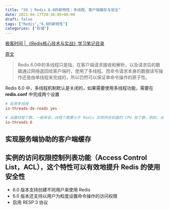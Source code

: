 ```yaml
---
title: "39 | Redis 6.0的新特性：多线程、客户端缓存与安全"
date: 2021-04-17T20:36:05+08:00
draft: false
tags: ["Redis","6.0的新特性"]
categories: ["存储"]
---
```


[极客时间 | 《Redis核心技术与实战》学习笔记目录](../dir)

[原文](https://time.geekbang.org/column/article/310838)

> Redis 6.0中的多线程只是指，在客户端请求接收和解析，以及请求后的数据通过网络返回给客户端时，使用了多线程。而命令请求本身的数据读写操作还是由单线程来完成的，所以仍然可以保证单命令操作的原子性。

Redis 6.0 中，多线程机制默认是关闭的，如果需要使用多线程功能，需要在 **redis.conf** 中完成两个设置

```conf
# 启用多线程
io-threads-do-reads yes

# 设置线程个数。一般来说，线程个数要小于 Redis 实例所在机器的 CPU 核个数，例如，对于一个 8 核的机器来说，Redis 官方建议配置 6 个 IO 线程。
io-threads 6
```

## 实现服务端协助的客户端缓存

## 实例的访问权限控制列表功能（Access Control List，ACL），这个特性可以有效地提升 Redis 的使用安全性

- 6.0 版本支持创建不同用户来使用 Redis
- 6.0 版本还支持以用户为粒度设置命令操作的访问权限
- 启用 RESP 3 协议